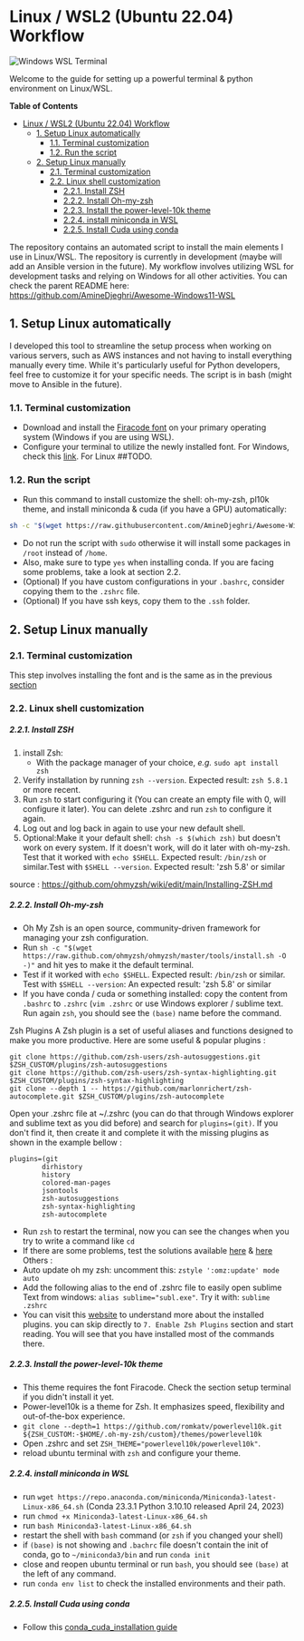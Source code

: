 Linux / WSL2 (Ubuntu 22.04) Workflow
==================
![Windows WSL Terminal](windows_wsl_terminal.png)

Welcome to the guide for setting up a powerful terminal & python environment on Linux/WSL.

**Table of Contents**
<!-- TOC -->
* [Linux / WSL2 (Ubuntu 22.04) Workflow](#linux--wsl2-ubuntu-2204-workflow)
  * [1. Setup Linux automatically](#1-setup-linux-automatically)
    * [1.1. Terminal customization](#11-terminal-customization)
    * [1.2. Run the script](#12-run-the-script)
  * [2. Setup Linux manually](#2-setup-linux-manually)
    * [2.1. Terminal customization](#21-terminal-customization)
    * [2.2. Linux shell customization](#22-linux-shell-customization)
        * [2.2.1. Install ZSH](#221-install-zsh)
        * [2.2.2. Install Oh-my-zsh](#222-install-oh-my-zsh)
        * [2.2.3. Install the power-level-10k theme](#223-install-the-power-level-10k-theme)
        * [2.2.4. install miniconda in WSL](#224-install-miniconda-in-wsl)
        * [2.2.5. Install Cuda using conda](#225-install-cuda-using-conda)
<!-- TOC -->

The repository contains an automated script to install the main elements I use in Linux/WSL. The repository is currently in development (maybe will add an Ansible version in the future).
My workflow involves utilizing WSL for development tasks and relying on Windows for all other activities. You can check the parent README here: https://github.com/AmineDjeghri/Awesome-Windows11-WSL


## 1. Setup Linux automatically
I developed this tool to streamline the setup process when working on various servers, such as AWS instances and not having to install everything manually every time.
While it's particularly useful for Python developers, feel free to customize it for your specific needs. The script is in bash (might move to Ansible in the future).

### 1.1. Terminal customization
- Download and install the [Firacode font](https://github.com/ryanoasis/nerd-fonts/releases/download/v3.1.1/FiraCode.zip) on your primary operating system (Windows if you are using WSL).
- Configure your terminal to utilize the newly installed font. For Windows, check this [link](README.md#23-dev-software--pycharm-sublime-text-windows-terminal-docker-desktop). For Linux ##TODO.
### 1.2. Run the script
- Run this command to install customize the shell: oh-my-zsh, pl10k theme, and install miniconda & cuda (if you have a GPU) automatically:
```bash
sh -c "$(wget https://raw.githubusercontent.com/AmineDjeghri/Awesome-Windows11-WSL-Linux/master/unix_workflow/auto_linux_setup.sh -O -)"
```
- Do not run the script with `sudo` otherwise it will install some packages in `/root` instead of `/home`.
- Also, make sure to type `yes` when installing conda. If you are facing some problems, take a look at section 2.2.
- (Optional) If you have custom configurations in your `.bashrc`, consider copying them to the `.zshrc` file.
- (Optional) If you have ssh keys, copy them to the `.ssh` folder.

## 2. Setup Linux manually

### 2.1. Terminal customization
This step involves installing the font and is the same as in the previous [section](#11-terminal-customization)
### 2.2. Linux shell customization
##### 2.2.1. Install ZSH
1. install Zsh:
   - With the package manager of your choice, _e.g._ `sudo apt install zsh`
2. Verify installation by running `zsh --version`. Expected result: `zsh 5.8.1` or more recent.
3. Run `zsh` to start configuring it (You can create an empty file with 0, will configure it later). You can delete .zshrc and run `zsh` to configure
   it again.
4. Log out and log back in again to use your new default shell.
5. Optional:Make it your default shell: `chsh -s $(which zsh)` but doesn't work on every system. If it doesn't work, will do it later with oh-my-zsh. Test that it worked with `echo $SHELL`. Expected result: `/bin/zsh` or similar.Test with `$SHELL --version`. Expected result: 'zsh 5.8' or similar

source : https://github.com/ohmyzsh/wiki/edit/main/Installing-ZSH.md

##### 2.2.2. Install Oh-my-zsh
- Oh My Zsh is an open source, community-driven framework for managing your zsh configuration.
- Run `sh -c "$(wget https://raw.github.com/ohmyzsh/ohmyzsh/master/tools/install.sh -O -)"` and hit yes to make it the default terminal.
- Test if it worked with `echo $SHELL`. Expected result: `/bin/zsh` or similar. Test with `$SHELL --version`: An expected result: 'zsh 5.8' or similar
- If you have conda / cuda or something installed: copy the content from `.bashrc` to `.zshrc` (`vim .zshrc` or use Windows explorer / sublime text. Run again `zsh`, you should see the `(base)` name before the command.

Zsh Plugins
A Zsh plugin is a set of useful aliases and functions designed to make you more productive. Here are some useful & popular plugins :

```
git clone https://github.com/zsh-users/zsh-autosuggestions.git $ZSH_CUSTOM/plugins/zsh-autosuggestions
git clone https://github.com/zsh-users/zsh-syntax-highlighting.git $ZSH_CUSTOM/plugins/zsh-syntax-highlighting
git clone --depth 1 -- https://github.com/marlonrichert/zsh-autocomplete.git $ZSH_CUSTOM/plugins/zsh-autocomplete
```

Open your .zshrc file at ~/.zshrc (you can do that through Windows explorer and sublime text as you did before) and search for `plugins=(git)`.
If you don't find it, then create it and complete it with the missing plugins as shown in the example bellow :
```
plugins=(git
        dirhistory
        history
        colored-man-pages
        jsontools
        zsh-autosuggestions
        zsh-syntax-highlighting
        zsh-autocomplete
```
- Run `zsh` to restart the terminal, now you can see the changes when you try to write a command like `cd`
- If there are some problems, test the solutions available [here](https://stackoverflow.com/a/37175174/8354747) & [here](https://stackoverflow.com/a/36994356/8354747)
Others :
- Auto update oh my zsh: uncomment this: `zstyle ':omz:update' mode auto`
- Add the following alias to the end of .zshrc file to easily open sublime Text from windows: `alias sublime="subl.exe"`. Try it with: `sublime .zshrc`
- You can visit this [website](https://www.linkedin.com/pulse/how-install-start-using-oh-my-zsh-boost-your-mantas-levinas/?trk=pulse-article_more-articles_related-content-card) to understand more about the installed plugins. you can skip directly to `7. Enable Zsh Plugins` section and start reading. You will see that you have installed most of the commands there.

##### 2.2.3. Install the power-level-10k theme
- This theme requires the font Firacode. Check the section setup terminal if you didn't install it yet.
- Power-level10k is a theme for Zsh. It emphasizes speed, flexibility and out-of-the-box experience.
- `git clone --depth=1 https://github.com/romkatv/powerlevel10k.git ${ZSH_CUSTOM:-$HOME/.oh-my-zsh/custom}/themes/powerlevel10k`
- Open .zshrc and set `ZSH_THEME="powerlevel10k/powerlevel10k"`.
- reload ubuntu terminal with `zsh` and configure your theme.

##### 2.2.4. install miniconda in WSL
 - run `wget https://repo.anaconda.com/miniconda/Miniconda3-latest-Linux-x86_64.sh` (Conda 23.3.1 Python 3.10.10 released April 24, 2023)
 - run `chmod +x Miniconda3-latest-Linux-x86_64.sh`
 - run `bash Miniconda3-latest-Linux-x86_64.sh`
 - restart the shell with `bash` command (or `zsh` if you changed your shell)
 - if `(base)` is not showing and `.bachrc` file doesn't contain the init of conda, go to `~/miniconda3/bin` and run `conda init`
 - close and reopen ubuntu terminal or run `bash`, you should see `(base)` at the left of any command.
 - run `conda env list` to check the installed environments and their path.

##### 2.2.5. Install Cuda using conda
- Follow this [conda_cuda_installation guide](1_cuda_pytorch_install.md)
